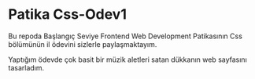 # Patika Css-Odev1

Bu repoda Başlangıç Seviye Frontend Web Development Patikasının Css bölümünün il ödevini sizlerle paylaşmaktayım.

Yaptığım ödevde çok basit bir müzik aletleri satan dükkanın web sayfasını tasarladım.

